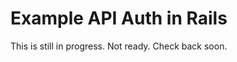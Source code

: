 Example API Auth in Rails
=========================

This is still in progress.  Not ready.  Check back soon.